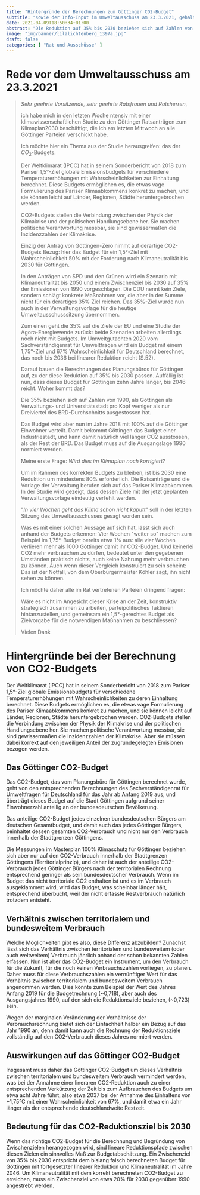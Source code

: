 ```yaml
---
title: "Hintergründe der Berechnungen zum Göttinger CO2-Budget"
subtitle: "sowie der Info-Input im Umweltausschuss am 23.3.2021, gehalten im Namen der Gruppe Parents for Future und des Göttinger Klimabündnis."
date: 2021-04-09T18:50:34+01:00
abstract: "Die Reduktion auf 35% bis 2030 beziehen sich auf Zahlen von 1990, als Göttingen pro Kopf weniger als nur Dreiviertel des BRD-Durchschnitts ausgestossen hat. Das Budget wird aber nun im Jahre 2018 mit 100% auf die Göttinger Einwohner verteilt. Damit bekommt Göttingen das Budget einer Industriestadt, und kann damit natürlich viel länger CO2 ausstossen, als der Rest der BRD."
image: "img/banner/lilalichtenberg_1397a.jpg"
draft: false
categories: [ "Rat und Ausschüsse" ]
---
```


# Rede vor dem Umweltausschuss am 23.3.2021


> *Sehr geehrte Vorsitzende, sehr geehrte Ratsfrauen und Ratsherren*,
> 
> ich habe mich in den letzten Woche ntensiv mit einer klimawissenschaftlichen Studie zu den Göttinger Ratsanträgen zum Klimaplan2030 beschäftigt, die ich am letzten Mittwoch an alle Göttinger Parteien verschickt habe.
> 
>Ich möchte hier ein Thema aus der Studie herausgreifen: das der $CO_2$-Budgets.
>
> Der Weltklimarat  (IPCC) hat in seinem Sonderbericht von 2018 zum Pariser 1,5°-Ziel globale Emissionsbudgets  für verschiedene Temperaturerhöhungen mit Wahrscheinlichkeiten zur Einhaltung berechnet. 
> Diese Budgets ermöglichen es, die etwas vage Formulierung des Pariser Klimaabkommens konkret zu machen, und sie können leicht auf Länder, Regionen, Städte heruntergebrochen werden. 
> 
> CO2-Budgets stellen die Verbindung zwischen der Physik der Klimakrise und der politischen Handlungsebene her. Sie machen politische Verantwortung messbar, sie sind gewissermaßen die Inzidenzzahlen der Klimakrise.
> 
> Einzig der Antrag von Göttingen-Zero nimmt auf derartige CO2-Budgets Bezug: hier das Budget für ein 1,5°-Ziel mit Wahrscheinlichkeit 50% mit der Forderung nach Klimaneutralität bis 2030 für Göttingen. 
> 
> In den Anträgen von SPD und den Grünen wird ein Szenario mit Klimaneutralität bis 2050 und einem Zwischenziel bis 2030 auf 35% der Emissionen von 1990 vorgeschlagen. Die CDU nennt kein Ziele, sondern schlägt konkrete Maßnahmen vor, die aber in der Summe nicht für ein derartiges 35% Ziel reichen. Das 35%-Ziel wurde nun auch in der Verwaltungsvorlage für die heutige Umweltausschusssitzung übernommen.
> 
> Zum einen geht die 35% auf die Ziele der EU und eine Studie der Agora-Energiewende zurück: beide Szenarien arbeiten allerdings noch nicht mit Budgets.  Im Umweltgutachten 2020 vom Sachverständigenrat für Umweltfragen wird ein Budget mit einem 1,75°-Ziel und 67% Wahrscheinlichkeit für Deutschland berechnet, das noch bis 2036 bei linearer Reduktion reicht (S.52).
> 
> Darauf bauen die Berechnungen des Planungsbüros für Göttingen auf, zu der diese Reduktion auf 35% bis 2030 passen. Auffällig ist nun, dass dieses Budget für Göttingen zehn Jahre länger, bis 2046 reicht. Woher kommt das?
> 
> Die 35% beziehen sich auf Zahlen von 1990, als Göttingen als Verwaltungs- und Universitätsstadt pro Kopf weniger als nur Dreiviertel  des BRD-Durchschnitts ausgestossen hat. 
> 
> Das Budget  wird aber nun im Jahre 2018 mit 100% auf die Göttinger Einwohner verteilt. Damit bekommt Göttingen das Budget einer Industriestadt, und kann damit natürlich viel länger CO2 ausstossen, als der Rest der BRD. Das Budget muss auf die Ausgangslage 1990 normiert werden. 
> 
> Meine erste Frage: *Wird dies im Klimaplan noch korrigiert?*
> 
> Um im Rahmen des korrekten Budgets zu bleiben, ist bis 2030 eine Reduktion um mindestens 80% erforderlich. Die Ratsanträge und die Vorlage der Verwaltung berufen sich auf das Pariser Klimaabkommen. In der Studie wird gezeigt, dass dessen Ziele mit der jetzt geplanten Verwaltungsvorlage eindeutig verfehlt werden.
> 
> "*In vier Wochen geht das Klima schon nicht kaputt*" soll in der letzten Sitzung des Umweltausschusses gesagt worden sein.
> 
> Was es mit einer solchen Aussage auf sich hat, lässt sich auch anhand der Budgets erkennen: Vier Wochen "weiter so" machen zum Beispiel im 1,75°-Budget bereits etwa 1% aus: alle vier Wochen verlieren mehr als 1000 Göttinger damit ihr CO2-Budget. 
> Und keinerlei CO2 mehr verbrauchen zu dürfen, bedeutet unter den gegebenen Umständen praktisch nichts, auch keine Nahrung mehr verbrauchen zu können. Auch wenn dieser Vergleich konstruiert zu sein scheint: Das ist der Notfall, von dem Oberbürgermeister Köhler sagt, ihn nicht sehen zu können.
> 
> Ich möchte daher alle im Rat vertretenen Parteien dringend fragen: 
> 
> Wäre es nicht im Angesicht dieser Krise an der Zeit, konstruktiv strategisch zusammen zu arbeiten, parteipolitisches Taktieren hintanzustellen, und gemeinsam ein 1,5°-gerechtes Budget als Zielvorgabe für die notwendigen Maßnahmen zu beschliessen? 
> 
> Vielen Dank

# Hintergründe bei der Berechnung von CO2-Budgets

Der Weltklimarat (IPCC) hat in seinem Sonderbericht von 2018 zum Pariser
1,5°-Ziel globale Emissionsbudgets für verschiedene Temperaturerhöhungen
mit Wahrscheinlichkeiten zu deren Einhaltung berechnet. Diese Budgets
ermöglichen es, die etwas vage Formulierung des Pariser Klimaabkommens
konkret zu machen, und sie können leicht auf Länder, Regionen, Städte
heruntergebrochen werden. CO2-Budgets stellen die Verbindung zwischen
der Physik der Klimakrise und der politischen Handlungsebene her. Sie
machen politische Verantwortung messbar, sie sind gewissermaßen die
Inzidenzzahlen der Klimakrise. Aber sie müssen dabei korrekt auf den
jeweiligen Anteil der zugrundegelegten Emisionen bezogen werden.

Das Göttinger CO2-Budget
--------------------------

Das CO2-Budget, das vom Planungsbüro für Göttingen berechnet wurde,
geht von den entsprechenden Berechnungen des Sachverständigenrat für
Umweltfragen für Deutschland für das Jahr ab Anfang 2019 aus, und
überträgt dieses Budget auf die Stadt Göttingen aufgrund seiner
Einwohnerzahl anteilig an der bundesdeutschen Bevölkerung.

Das anteilige CO2-Budget jedes einzelnen bundesdeutschen Bürgers am
deutschen Gesamtbudget, und damit auch das jedes Göttinger Bürgers,
beinhaltet dessen gesamten CO2-Verbrauch und nicht nur den Verbrauch
innerhalb der Stadtgrenzen Göttingens.

Die Messungen im Masterplan 100% Klimaschutz für Göttingen beziehen sich
aber nur auf den CO2-Verbrauch innerhalb der Stadtgrenzen Göttingens
(Territorialprinzip), und daher ist auch der anteilige CO2-Verbrauch
jedes Göttinger Bürgers nach der territorialen Rechnung entsprechend
geringer als sein bundesdeutscher Verbrauch. Wenn im Budget das nicht
territoriale CO2 enthalten ist und es im Verbrauch ausgeklammert wird,
wird das Budget, was scheinbar länger hält, entsprechend überbucht, weil
der nicht erfasste Restverbrauch natürlich trotzdem entsteht.

Verhältnis zwischen territorialem und bundesweitem Verbrauch
------------------------------------------------------------

Welche Möglichkeiten gibt es also, diese Differenz abzubilden? Zunächst
lässt sich das Verhältnis zwischen territorialem und bundesweitem (oder
auch weltweitem) Verbrauch jährlich anhand der schon bekannten Zahlen
erfassen. Nun ist aber das CO2-Budget ein Instrument, um den Verbrauch
für die Zukunft, für die noch keinen Verbrauchszahlen vorliegen, zu
planen. Daher muss für diese Verbrauchszahlen ein vernünftiger Wert für
das Verhältnis zwischen territorialem und bundesweitem Verbrauch
angenommen werden. Dies könnte zum Beispiel der Wert des Jahres Anfang
2019 für die Budgetrechnung (\~0,718), aber auch des Ausgangsjahres
1990, auf den sich die Reduktionsziele beziehen, (\~0,723) sein.

Wegen der marginalen Veränderung der Verhältnisse der Verbrauchsrechnung
bietet sich der Einfachheit halber ein Bezug auf das Jahr 1990 an, denn
damit kann auch die Rechnung der Reduktionsziele vollständig auf den
CO2-Verbrauch dieses Jahres normiert werden.

Auswirkungen auf das Göttinger CO2-Budget
-------------------------------------------

Insgesamt muss daher das Göttinger CO2-Budget um dieses Verhältnis
zwischen territorialem und bundesweitem Verbrauch vermindert werden, was
bei der Annahme einer lineraren CO2-Reduktion auch zu einer
entsprechenden Verkürzung der Zeit bis zum Aufbrauchen des Budgets um
etwa acht Jahre führt, also etwa 2037 bei der Annahme des Einhaltens von
+1,75°C mit einer Wahrscheinlichkeit von 67%, und damit etwa ein Jahr
länger als der entsprechende deutschlandweite Restzeit.

Bedeutung für das CO2-Reduktionsziel bis 2030
-----------------------------------------------

Wenn das richtige CO2-Budget für die Berechnung und Begründung von
Zwischenzielen herangezogen wird, sind lineare Reduktionspfade zwischen
diesen Zielen ein sinnvolles Maß zur Budgetabschätzung. Ein Zwischenziel
von 35% bis 2030 entspricht dem bislang falsch berechneten Budget für
Göttingen mit fortgesetzter linearer Reduktion und Klimaneutralität im
Jahre 2046. Um Klimaneutralität mit dem korrekt berechneten CO2-Budget
zu erreichen, muss ein Zwischenziel von etwa 20% für 2030 gegenüber 1990
angestrebt werden.

